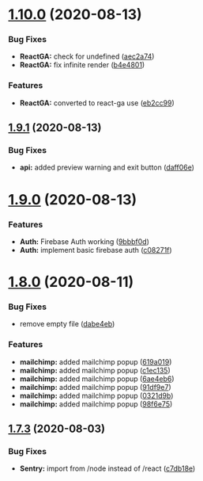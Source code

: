 # [1.10.0](https://github.com/justin-elias/bckstudio-on-zeitnow/compare/v1.9.1...v1.10.0) (2020-08-13)


### Bug Fixes

* **ReactGA:** check for undefined ([aec2a74](https://github.com/justin-elias/bckstudio-on-zeitnow/commit/aec2a7430636cffd1018f841702473ac702bf2ae))
* **ReactGA:** fix infinite render ([b4e4801](https://github.com/justin-elias/bckstudio-on-zeitnow/commit/b4e48016efb1eb484a792c9baa6014ece1bb4122))


### Features

* **ReactGA:** converted to react-ga use ([eb2cc99](https://github.com/justin-elias/bckstudio-on-zeitnow/commit/eb2cc995aa79c10cc10aa4b26289e324548db01b))



## [1.9.1](https://github.com/justin-elias/bckstudio-on-zeitnow/compare/v1.9.0...v1.9.1) (2020-08-13)


### Bug Fixes

* **api:** added preview warning and exit button ([daff06e](https://github.com/justin-elias/bckstudio-on-zeitnow/commit/daff06e4d9b3290bec89a31eb65f9304baecfeb5))



# [1.9.0](https://github.com/justin-elias/bckstudio-on-zeitnow/compare/v1.8.0...v1.9.0) (2020-08-13)


### Features

* **Auth:** Firebase Auth working ([9bbbf0d](https://github.com/justin-elias/bckstudio-on-zeitnow/commit/9bbbf0d99f548dad40914f6555cff6a94d68262b))
* **Auth:** implement basic firebase auth ([c08271f](https://github.com/justin-elias/bckstudio-on-zeitnow/commit/c08271f5b533c882fbc85f8df0a1a1bae3be80bd))



# [1.8.0](https://github.com/justin-elias/bckstudio-on-zeitnow/compare/v1.7.3...v1.8.0) (2020-08-11)


### Bug Fixes

* remove empty file ([dabe4eb](https://github.com/justin-elias/bckstudio-on-zeitnow/commit/dabe4eb5b334ac12f5236e1a185fce664d858acf))


### Features

* **mailchimp:** added mailchimp popup ([619a019](https://github.com/justin-elias/bckstudio-on-zeitnow/commit/619a0198a1d158e4f1815d1d5ce3ba133b65b94c))
* **mailchimp:** added mailchimp popup ([c1ec135](https://github.com/justin-elias/bckstudio-on-zeitnow/commit/c1ec1357619e78d9aa33feec89c110c09b033fbf))
* **mailchimp:** added mailchimp popup ([6ae4eb6](https://github.com/justin-elias/bckstudio-on-zeitnow/commit/6ae4eb6d4691f484d5d043e27cfdbc62839c9b2d))
* **mailchimp:** added mailchimp popup ([91df9e7](https://github.com/justin-elias/bckstudio-on-zeitnow/commit/91df9e7a531dce6fc97a298760ee8d26a95d5a8e))
* **mailchimp:** added mailchimp popup ([0321d9b](https://github.com/justin-elias/bckstudio-on-zeitnow/commit/0321d9b4f954a4663ddf75992af3b49b760841fd))
* **mailchimp:** added mailchimp popup ([98f6e75](https://github.com/justin-elias/bckstudio-on-zeitnow/commit/98f6e75aebeb9df2652f3deac64e17e021899245))



## [1.7.3](https://github.com/justin-elias/bckstudio-on-zeitnow/compare/v1.7.2...v1.7.3) (2020-08-03)


### Bug Fixes

* **Sentry:** import from /node instead of /react ([c7db18e](https://github.com/justin-elias/bckstudio-on-zeitnow/commit/c7db18e1cae717974230ba572a5a05ea45d996aa))



